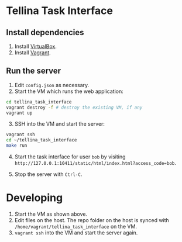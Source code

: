 # Tellina Task Interface

## Install dependencies

1. Install [VirtualBox](https://www.virtualbox.org/wiki/Downloads).
2. Install [Vagrant](https://www.vagrantup.com/downloads.html).

## Run the server

1. Edit `config.json` as necessary.
2. Start the VM which runs the web application:

  ```bash
  cd tellina_task_interface
  vagrant destroy -f # destroy the existing VM, if any
  vagrant up
  ```

3. SSH into the VM and start the server:

  ```bash
  vagrant ssh
  cd ~/tellina_task_interface
  make run
  ```

4. Start the task interface for user `bob` by visiting `http://127.0.0.1:10411/static/html/index.html?access_code=bob`.

5. Stop the server with `Ctrl-C`.

# Developing

1. Start the VM as shown above.
2. Edit files on the host. The repo folder on the host is synced with `/home/vagrant/tellina_task_interface` on the VM.
3. `vagrant ssh` into the VM and start the server again.
